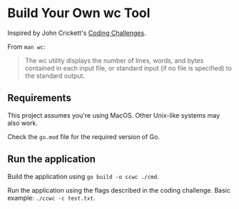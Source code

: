 # Build Your Own wc Tool

Inspired by John Crickett's [Coding Challenges](https://codingchallenges.fyi/challenges/challenge-wc).

From `man wc`:

> The wc utility displays the number of lines, words, and bytes contained in
     each input file, or standard input (if no file is specified) to the
     standard output.

## Requirements

This project assumes you're using MacOS. Other Unix-like systems may also work.

Check the `go.mod` file for the required version of Go.

## Run the application

Build the application using `go build -o ccwc ./cmd`.

Run the application using the flags described in the coding challenge. Basic example: `./ccwc -c test.txt`.